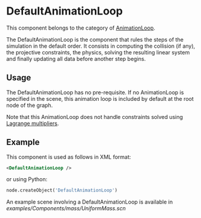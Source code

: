 DefaultAnimationLoop
====================

This component belongs to the category of [AnimationLoop](https://www.sofa-framework.org/community/doc/main-principles/animationloop-and-visitors/).

The DefaultAnimationLoop is the component that rules the steps of the simulation in the default order. It consists in computing the collision (if any), the projective constraints, the physics, solving the resulting linear system and finally updating all data before another step begins.

Usage
-----

The DefaultAnimationLoop has no pre-requisite. If no AnimationLoop is specified in the scene, this animation loop is included by default at the root node of the graph.

Note that this AnimationLoop does not handle constraints solved using [Lagrange multipliers](https://www.sofa-framework.org/community/doc/main-principles/constraints/lagrange-constraint/).


Example
-------

This component is used as follows in XML format:

``` xml
<DefaultAnimationLoop />
```

or using Python:

``` python
node.createObject('DefaultAnimationLoop')
```

An example scene involving a DefaultAnimationLoop is available in *examples/Components/mass/UniformMass.scn*